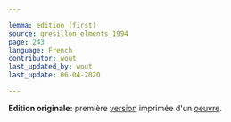 ```yaml
---

lemma: edition (first)
source: gresillon_elments_1994
page: 243
language: French
contributor: wout
last_updated_by: wout
last_update: 06-04-2020

---
```


**Edition originale:** première [version](version.html) imprimée d'un [oeuvre](work.html).
